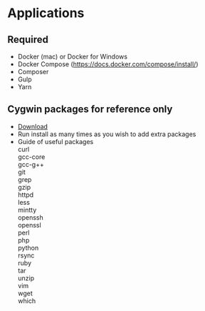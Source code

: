 # Applications

## Required
- Docker (mac) or Docker for Windows
- Docker Compose (https://docs.docker.com/compose/install/)
- Composer
- Gulp
- Yarn

## Cygwin packages for reference only
- [Download](https://www.cygwin.com)
- Run install as many times as you wish to add extra packages
- Guide of useful packages  
curl  
gcc-core  
gcc-g++  
git  
grep  
gzip  
httpd  
less  
mintty  
openssh  
openssl  
perl  
php  
python  
rsync  
ruby  
tar  
unzip  
vim  
wget  
which  